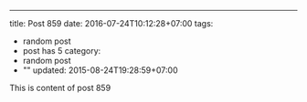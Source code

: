 ---
title: Post 859
date: 2016-07-24T10:12:28+07:00
tags:
  - random post
  - post has 5
category:
  - random post
  - ""
updated: 2015-08-24T19:28:59+07:00

This is content of post 859